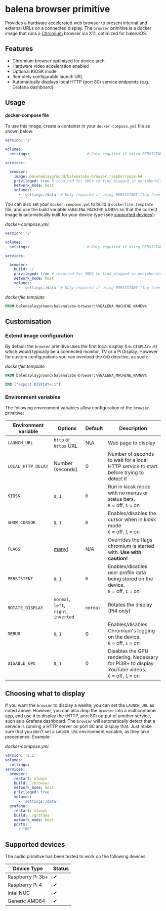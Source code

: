 # balena browser primitive

Provides a hardware accelerated web browser to present internal and external URLs on a connected display.
The `browser` primitive is a docker image that runs a [Chromium](https://www.chromium.org/Home) browser via X11, optimized for balenaOS.

## Features

- Chromium browser optimised for device arch
- Hardware video acceleration enabled
- Optional KIOSK mode
- Remotely configurable launch URL
- Automatically displays local HTTP (port 80) service endpoints (e.g. Grafana dashboard)

## Usage

#### docker-compose file
To use this image, create a container in your `docker-compose.yml` file as shown below:

```yaml
version: '2'

volumes:
  settings:                          # Only required if using PERSISTANT flag (see below)

services:

  browser:
    image: balenaplayground/balenalabs-browser:raspberrypi4-64
    privileged: true # required for UDEV to find plugged in peripherals such as a USB mouse
    network_mode: host
    volumes:
      - 'settings:/data' # Only required if using PERSISTANT flag (see below)
```

You can also set your `docker-compose.yml` to build a `dockerfile.template` file, and use the build variable `%%BALENA_MACHINE_NAME%%` so that the correct image is automatically built for your device type (see [supported devices](#Supported-devices)):

*docker-compose.yml:*
```yaml
version: '2'

volumes:
  settings:                          # Only required if using PERSISTANT flag (see below)

services:

  browser:
    build: ./
    privileged: true # required for UDEV to find plugged in peripherals such as a USB mouse
    network_mode: host
    volumes:
      - 'settings:/data' # Only required if using PERSISTANT flag (see below)
```
*dockerfile.template*

```dockerfile
FROM balenaplayground/balenalabs-browser:%%BALENA_MACHINE_NAME%%
```

## Customisation
### Extend image configuration

By default the `browser` primitive uses the first local display (i.e. `DISPLAY=:0`) which would typically be a connected monitor, TV or a Pi Display. However for custom configurations you can overload the `CMD` directive, as such:

*dockerfile.template*
```Dockerfile
FROM balenaplayground/balenalabs-browser:%%BALENA_MACHINE_NAME%%

CMD ["export DISPLAY=:1"]
```

### Environment variables

The following environment variables allow configuration of the `browser` primitive:

| Environment variable | Options | Default | Description | 
| --- | --- | --- | --- |
|`LAUNCH_URL`|`http` or `https` URL|N\A|Web page to display|
|`LOCAL_HTTP_DELAY`|Number (seconds)|0|Number of seconds to wait for a local HTTP service to start before trying to detect it|
|`KIOSK`|`0`, `1`|`0`|Run in kiosk mode with no menus or status bars. <br/> `0` = off, `1` = on|
|`SHOW_CURSOR`|`0`, `1`|`0`|Enables/disables the cursor when in kiosk mode<br/> `0` = off, `1` = on|
|`FLAGS`|[many!](https://peter.sh/experiments/chromium-command-line-switches/)|N/A|Overrides the flags chromium is started with. **Use with caution!**|
|`PERSISTENT`|`0`, `1`|`0`|Enables/disables user profile data being stored on the device. <br/> `0` = off, `1` = on|
|`ROTATE_DISPLAY`|`normal`, `left`, `right`, `inverted`|`normal`|Rotates the display (Pi4 only)|
|`DEBUG`|`0`, `1`|0|Enables/disables Chromium's logging on the device. <br/> `0` = off, `1` = on|
|`DISABLE_GPU`|`0`, `1`|0|Disables the GPU rendering. Necessary for Pi3B+ to display YouTube videos. <br/> `0` = off, `1` = on|


## Choosing what to display
If you want the `browser` to display a wesite, you can set the `LAUNCH_URL` as noted above. However, you can also drop the `browser` into a multicontainer app, and use it to display the (HTTP, port 80) output of another service, such as a Grafana dashboard. The `browser` will automatically detect that a service is running a HTTP server on port 80 and display that. Just make sure that you don't set a `LAUNCH_URL` environment variable, as they take precedence. Example:

*docker-compose.yml*
```yaml
version: '2.1'
volumes:
  settings:
services:
  browser:
    restart: always
    build: ./browser
    network_mode: host
    privileged: true
    volumes:
      - 'settings:/data'
  grafana:
    restart: always
    build: ./grafana
    network_mode: host
    ports:
      - "80"
```

## Supported devices
The audio primitive has been tested to work on the following devices:

| Device Type  | Status |
| ------------- | ------------- |
| Raspberry Pi 3b+ | ✔ |
| Raspberry Pi 4 | ✔ |
| Intel NUC | ✔ |
| Generic AMD64 | ✔ |



